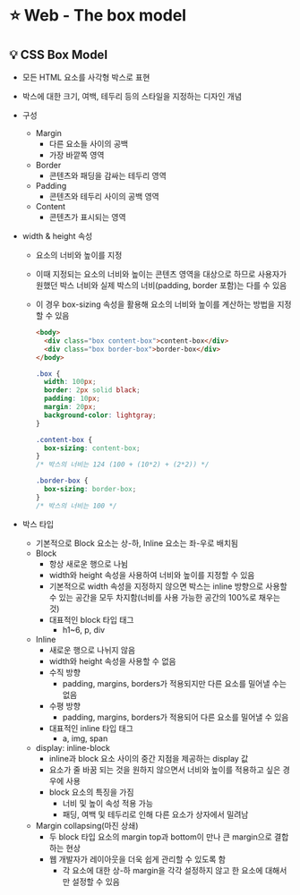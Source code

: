 # ⭐ Web - The box model

## 💡 CSS Box Model

- 모든 HTML 요소를 사각형 박스로 표현
- 박스에 대한 크기, 여백, 테두리 등의 스타일을 지정하는 디자인 개념
- 구성

  - Margin
    - 다른 요소들 사이의 공백
    - 가장 바깥쪽 영역
  - Border
    - 콘텐츠와 패딩을 감싸는 테두리 영역
  - Padding
    - 콘텐츠와 테두리 사이의 공백 영역
  - Content
    - 콘텐츠가 표시되는 영역

- width & height 속성

  - 요소의 너비와 높이를 지정
  - 이때 지정되는 요소의 너비와 높이는 콘텐츠 영역을 대상으로 하므로 사용자가 원했던 박스 너비와 실제 박스의 너비(padding, border 포함)는 다를 수 있음
  - 이 경우 box-sizing 속성을 활용해 요소의 너비와 높이를 계산하는 방법을 지정할 수 있음

    ```html
    <body>
      <div class="box content-box">content-box</div>
      <div class="box border-box">border-box</div>
    </body>
    ```

    ```css
    .box {
      width: 100px;
      border: 2px solid black;
      padding: 10px;
      margin: 20px;
      background-color: lightgray;
    }

    .content-box {
      box-sizing: content-box;
    }
    /* 박스의 너비는 124 (100 + (10*2) + (2*2)) */

    .border-box {
      box-sizing: border-box;
    }
    /* 박스의 너비는 100 */
    ```

- 박스 타입
  - 기본적으로 Block 요소는 상-하, Inline 요소는 좌-우로 배치됨
  - Block
    - 항상 새로운 행으로 나뉨
    - width와 height 속성을 사용하여 너비와 높이를 지정할 수 있음
    - 기본적으로 width 속성을 지정하지 않으면 박스는 inline 방향으로 사용할 수 있는 공간을 모두 차지함(너비를 사용 가능한 공간의 100%로 채우는 것)
    - 대표적인 block 타입 태그
      - h1~6, p, div
  - Inline
    - 새로운 행으로 나뉘지 않음
    - width와 height 속성을 사용할 수 없음
    - 수직 방향
      - padding, margins, borders가 적용되지만 다른 요소를 밀어낼 수는 없음
    - 수평 방향
      - padding, margins, borders가 적용되어 다른 요소를 밀어낼 수 있음
    - 대표적인 inline 타입 태그
      - a, img, span
  - display: inline-block
    - inline과 block 요소 사이의 중간 지점을 제공하는 display 값
    - 요소가 줄 바꿈 되는 것을 원하지 않으면서 너비와 높이를 적용하고 싶은 경우에 사용
    - block 요소의 특징을 가짐
      - 너비 및 높이 속성 적용 가능
      - 패딩, 여백 및 테두리로 인해 다른 요소가 상자에서 밀려남
  - Margin collapsing(마진 상쇄)
    - 두 block 타입 요소의 margin top과 bottom이 만나 큰 margin으로 결합하는 현상
    - 웹 개발자가 레이아웃을 더욱 쉽게 관리할 수 있도록 함
      - 각 요소에 대한 상-하 margin을 각각 설정하지 않고 한 요소에 대해서만 설정할 수 있음
